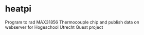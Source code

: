 # heatpi
Program to rad MAX31856 Thermocouple chip and publish data on webserver for Hogeschool Utrecht Quest project
